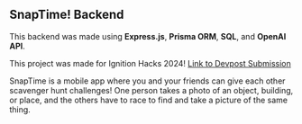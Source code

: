 ## SnapTime! Backend
This backend was made using **Express.js**, **Prisma ORM**, **SQL**, and **OpenAI API**. 

This project was made for Ignition Hacks 2024! [Link to Devpost Submission](https://devpost.com/software/snaptime)

SnapTime is a mobile app where you and your friends can give each other scavenger hunt challenges! One person takes a photo of an object, building, or place, and the others have to race to find and take a picture of the same thing.
